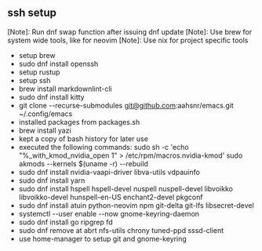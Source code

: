 ## ssh setup

[Note]: Run dnf swap function after issuing dnf update
[Note]: Use brew for system wide tools, like for neovim
[Note]: Use nix for project specific tools

- setup brew
- sudo dnf install openssh
- setup rustup
- setup ssh
- brew install markdownlint-cli
- sudo dnf install kitty
- git clone --recurse-submodules git@github.com:aahsnr/emacs.git ~/.config/emacs
- installed packages from packages.sh
- brew install yazi
- kept a copy of bash history for later use
- executed the following commands:
  sudo sh -c 'echo "%\_with_kmod_nvidia_open 1" > /etc/rpm/macros.nvidia-kmod'
  sudo akmods --kernels $(uname -r) --rebuild
- sudo dnf install nvidia-vaapi-driver libva-utils vdpauinfo
- sudo dnf install yarn
- sudo dnf install hspell hspell-devel nuspell nuspell-devel libvoikko libvoikko-devel hunspell-en-US enchant2-devel pkgconf
- sudo dnf install atuin python-neovim npm git-delta git-lfs libsecret-devel
- systemctl --user enable --now gnome-keyring-daemon
- sudo dnf install go ripgrep fd
- sudo dnf remove at abrt nfs-utils chrony tuned-ppd sssd-client
- use home-manager to setup git and gnome-keyring
